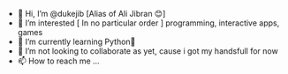 - 👋 Hi, I’m @dukejib [Alias of Ali Jibran 😊]
- 👀 I’m interested [ In no particular order ] programming, interactive apps, games
- 🌱 I’m currently learning Python🐍
- 💞️ I’m not looking to collaborate as yet, cause i got my handsfull for now
- 📫 How to reach me ...

<!---
dukejib/dukejib is a ✨ special ✨ repository because its `README.md` (this file) appears on your GitHub profile.
You can click the Preview link to take a look at your changes.
--->
